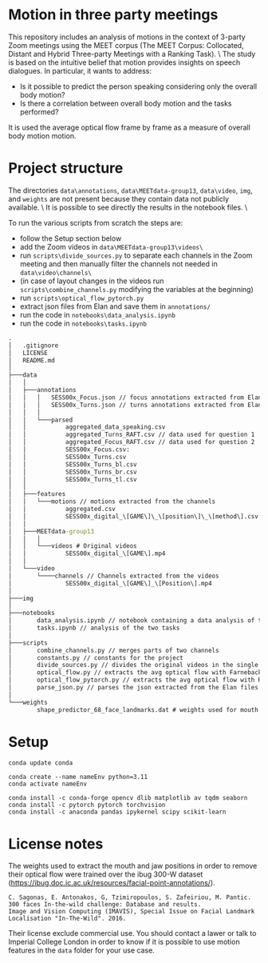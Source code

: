 # Motion in three party meetings
This repository includes an analysis of motions in the context of 3-party Zoom meetings using the MEET corpus (The MEET Corpus: Collocated, Distant and
Hybrid Three-party Meetings with a Ranking Task). \\
The study is based on the intuitive belief that motion provides insights on speech dialogues. In particular, it wants to address:
- Is it possible to predict the person speaking considering only the overall body motion?
- Is there a correlation between overall body motion and the tasks performed?

It is used the average optical flow frame by frame as a measure of overall body motion motion.

# Project structure
The directories `data\annotations`, `data\MEETdata-group13`, `data\video`, `img`, and `weights` are not present because they contain data not publicly available. \\ 
It is possible to see directly the results in the notebook files. \\

To run the various scripts from scratch the steps are:
- follow the Setup section below
- add the Zoom videos in `data\MEETdata-group13\videos\`
- run `scripts\divide_sources.py` to separate each channels in the Zoom meeting and then manually filter the channels not needed in `data\video\channels\` 
- (in case of layout changes in the videos run `scripts\combine_channels.py` modifying the variables at the beginning)
- run `scripts\optical_flow_pytorch.py`
- extract json files from Elan and save them in `annotations/`
- run the code in `notebooks\data_analysis.ipynb`
- run the code in `notebooks\tasks.ipynb`


```cmd
.
│   .gitignore
│   LICENSE
│   README.md
│
├───data
│   │
│   ├───annotations
│   │   │   SESS00x_Focus.json // focus annotations extracted from Elan
│   │   │   SESS00x_Turns.json // turns annotations extracted from Elan
│   │   │
│   │   └───parsed
│   │           aggregated_data_speaking.csv
│   │           aggregated_Turns_RAFT.csv // data used for question 1
│   │           aggregated_Focus_RAFT.csv // data used for question 2
│   │           SESS00x_Focus.csv:
│   │           SESS00x_Turns.csv
│   │           SESS00x_Turns_bl.csv
│   │           SESS00x_Turns_br.csv
│   │           SESS00x_Turns_tl.csv
│   │
│   ├───features
│   │   └───motions // motions extracted from the channels
│   │           aggregated.csv
│   │           SESS00x_digital_\[GAME\]\_\[position\]\_\[method\].csv
│   │
│   ├───MEETdata-group13
│   │   │
│   │   └───videos # Original videos
│   │           SESS00x_digital_\[GAME\].mp4
│   │
│   └───video
│       └────channels // Channels extracted from the videos
│               SESS00x_digital_\[GAME\]_\[Position\].mp4
│
├───img
│
├───notebooks
│       data_analysis.ipynb // notebook containing a data analysis of the average optical flow and extraction of aggregated_Focus_RAFT.csv and aggregated_Turns_RAFT.csv 
│       tasks.ipynb // analysis of the two tasks
│
├───scripts
│       combine_channels.py // merges parts of two channels
│       constants.py // constants for the project
│       divide_sources.py // divides the original videos in the single channels
│       optical_flow.py // extracts the avg optical flow with Farneback's alg 
│       optical_flow_pytorch.py // extracts the avg optical flow with RAFT
│       parse_json.py // parses the json extracted from the Elan files to csv
│
└───weights
        shape_predictor_68_face_landmarks.dat # weights used for mouth detection

```


# Setup
```
conda update conda

conda create --name nameEnv python=3.11
conda activate nameEnv

conda install -c conda-forge opencv dlib matplotlib av tqdm seaborn
conda install -c pytorch pytorch torchvision
conda install -c anaconda pandas ipykernel scipy scikit-learn 
```

# License notes
The weights used to extract the mouth and jaw positions in order to remove their optical flow were trained over the ibug 300-W dataset (https://ibug.doc.ic.ac.uk/resources/facial-point-annotations/). 

```
C. Sagonas, E. Antonakos, G, Tzimiropoulos, S. Zafeiriou, M. Pantic. 
300 faces In-the-wild challenge: Database and results. 
Image and Vision Computing (IMAVIS), Special Issue on Facial Landmark Localisation "In-The-Wild". 2016.
```

Their license exclude commercial use. You should contact a lawer or talk to Imperial College London in order to know if it is possible to use motion features in the `data` folder for your use case.